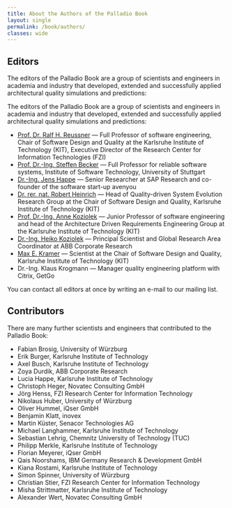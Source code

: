 ```yaml
---
title: About the Authors of the Palladio Book
layout: single
permalink: /book/authors/
classes: wide
---
```


## Editors

The editors of the Palladio Book are a group of scientists and engineers in academia and industry that developed, extended and successfully applied architectural quality simulations and predictions: 


The editors of the Palladio Book are a group of scientists and engineers in academia and industry that developed, extended and successfully applied architectural quality simulations and predictions:

- [Prof. Dr. Ralf H. Reussner](https://dsis.kastel.kit.edu/staff_ralf_reussner.php) — Full Professor of software engineering, Chair of Software Design and Quality at the Karlsruhe Institute of Technology (KIT), Executive Director of the Research Center for Information Technologies (FZI)
- [Prof. Dr.-Ing. Steffen Becker](https://www.iste.uni-stuttgart.de/institute/team/Becker-00009/) — Full Professor for reliable software systems, Institute of Software Technology, University of Stuttgart
- [Dr.-Ing. Jens Happe](https://sdq.ipd.kit.edu/people/jens-happe/) — Senior Researcher at SAP Research and co-founder of the software start-up avenyou
- [Dr. rer. nat. Robert Heinrich](https://sdq.ipd.kit.edu/people/robert-heinrich/) — Head of Quality-driven System Evolution Research Group at the Chair of Software Design and Quality, Karlsruhe Institute of Technology (KIT)
- [Prof. Dr.-Ing. Anne Koziolek](https://mcse.kastel.kit.edu/staff_Koziolek_Anne.php) — Junior Professor of software engineering and head of the Architecture Driven Requirements Engineering Group at the Karlsruhe Institute of Technology (KIT)
- [Dr.-Ing. Heiko Koziolek](http://www.koziolek.de/) — Principal Scientist and Global Research Area Coordinator at ABB Corporate Research
- [Max E. Kramer](https://sdq.ipd.kit.edu/people/alumni/max-e-kramer/) — Scientist at the Chair of Software Design and Quality, Karlsruhe Institute of Technology (KIT)
- Dr.-Ing. Klaus Krogmann — Manager quality engineering platform with Citrix, GetGo

You can contact all editors at once by writing an e-mail to our mailing list. 


## Contributors

There are many further scientists and engineers that contributed to the Palladio Book:

- Fabian Brosig, University of Würzburg
- Erik Burger, Karlsruhe Institute of Technology
- Axel Busch, Karlsruhe Institute of Technology
- Zoya Durdik, ABB Corporate Research
- Lucia Happe, Karlsruhe Institute of Technology
- Christoph Heger, Novatec Consulting GmbH
- Jörg Henss, FZI Research Center for Information Technology
- Nikolaus Huber, University of Würzburg
- Oliver Hummel, iQser GmbH
- Benjamin Klatt, inovex
- Martin Küster, Senacor Technologies AG
- Michael Langhammer, Karlsruhe Institute of Technology
- Sebastian Lehrig, Chemnitz University of Technology (TUC)
- Philipp Merkle, Karlsruhe Institute of Technology
- Florian Meyerer, iQser GmbH
- Qais Noorshams, IBM Germany Research & Development GmbH
- Kiana Rostami, Karlsruhe Institute of Technology
- Simon Spinner, University of Würzburg
- Christian Stier, FZI Research Center for Information Technology
- Misha Strittmatter, Karlsruhe Institute of Technology
- Alexander Wert, Novatec Consulting GmbH
